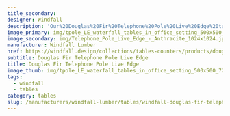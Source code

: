 ```yaml
---
title_secondary:
designer: Windfall
description: 'Our%20Douglas%20Fir%20Telephone%20Pole%20Live%20Edge%20tables%20and%20counters%A0have%20the%20bark%20of%20the%20tree%20removed%20letting%20the%20natural%20edge%20of%20the%20pole%20dictate%20the%20piece.%20%A0Each%20piece%20will%20have%20a%A0unique%20character%20with%20surface%20checking%20and%20natural%20cracks.%20Douglas%20fir%20telephone%20pole%20colors%20vary%20from%20light%20rosy%20pinks%20and%20yellow-browns%20to%20dark%20amber%20reds%20and%20are%20set%20off%20by%20a%A0remarkably%20straight%2C%20handsome%20grain.%20The%20live%20edge%20can%20be%20mounted%20up%20or%20down%20%28please%20specify%20when%20ordering%2C%20default%20is%20live%20edge%A0up%29.%20A%20clear%20waterborne%20varnish%20is%20applied%20on%20the%20natural%20wood%20or%20over%20stain%20to%20provide%20a%20durable%20surface%20and%20to%20enhance%20the%20beauty%20of%20the%20wood.%20Tables%20and%20counters%A0are%20made%20to%20order%20with%20planks%204%22-8%22%20wide%20depending%20on%20table%20dimensions.'
image_primary: img/tpole_LE_waterfall_tables_in_office_setting_500x500_72dpi.jpg
image_secondary: img/Telephone_Pole_Live_Edge_-_Anthracite_1024x1024.jpg
manufacturer: Windfall Lumber
href: https://windfall.design/collections/tables-counters/products/douglas-fir-telephone-pole-live-edge-countertop-chestnut
subtitle: Douglas Fir Telephone Pole Live Edge
title: Douglas Fir Telephone Pole Live Edge
image_thumb: img/tpole_LE_waterfall_tables_in_office_setting_500x500_72dpi_large.jpg
tags:
  - windfall
  - tables
category: tables
slug: /manufacturers/windfall-lumber/tables/windfall-douglas-fir-telephone-pole-live-edge
---
```

